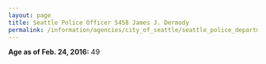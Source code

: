 ```yaml
---
layout: page
title: Seattle Police Officer 5458 James J. Dermody
permalink: /information/agencies/city_of_seattle/seattle_police_department/copbook/5458/
---
```


**Age as of Feb. 24, 2016:** 49

